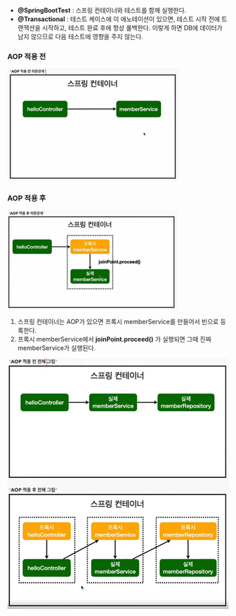 - **@SpringBootTest** : 스프링 컨테이너와 테스트를 함께 실행한다.
- **@Transactional** : 테스트 케이스에 이 에노테이션이 있으면, 테스트 시작 전에 트랜잭션을 시작하고, 테스트 완료 후에 항상 롤백한다. 이렇게 하면 DB에 데이터가 남지 않으므로 다음 테스트에 영향을 주지 않는다.

### AOP 적용 전

![Alt text](/img/spring_img/aop1.png)

### AOP 적용 후

![Alt text](/img/spring_img/aop2.png)

1. 스프링 컨테이너는 AOP가 있으면 프록시 memberService를 만들어서 빈으로 등록한다.
2. 프록시 memberService에서 **joinPoint.proceed()** 가 실행되면 그때 진짜 memberService가 실행된다.


![Alt text](/img/spring_img/aop3.png)